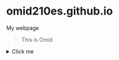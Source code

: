 # omid210es.github.io
My webpage
> This is Omid
> 
<details>
  <summary>Click me</summary>
  
  ### Heading
Hi dude, feel free to ask my whatever you want :)

  ### Some Code
  ```js
  function logSomething(something) {
    console.log('Something', something);
  }
  ```
</details>
